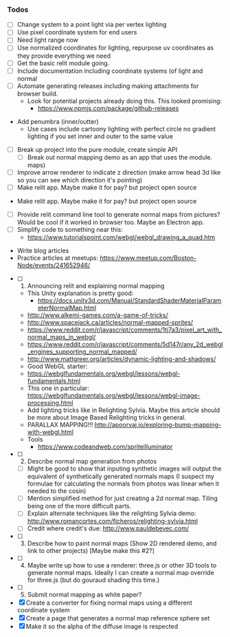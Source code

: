 ### Todos 
 - [ ] Change system to a point light via per vertex lighting
  - [ ] Use pixel coordinate system for end users
  - [ ] Need light range now
  - [ ] Use normalized coordinates for lighting, repurpose uv coordinates as they provide everything we need
 - [ ] Get the basic relit module going.
  - [ ] Include documentation including coordinate systems (of light and normal 
 - [ ] Automate generating releases including making attachments for browser build.
   - Look for potential projects already doing this. This looked promising:
     - https://www.npmjs.com/package/github-releases
 - Add penumbra (inner/outter)
   - Use cases include cartoony lighting with perfect circle no gradient lighting if you set inner and outer to the same value
 - [ ] Break up project into the pure module, create simple API
   - [ ] Break out normal mapping demo as an app that uses the module.
 maps)
 - [ ] Improve arrow renderer to indicate z direction (make arrow head 3d like so you can see which direction it's pointing)
 - [ ] Make relit app. Maybe make it for pay? but project open source
  - Make relit app. Maybe make it for pay? but project open source
  - [ ] Provide relit command line tool to generate normal maps from pictures? Would be cool if it worked in browser too. Maybe an Electron app.
 - [ ] Simplify code to something near this:
   - https://www.tutorialspoint.com/webgl/webgl_drawing_a_quad.htm
 - Write blog articles
  - Practice articles at meetups: https://www.meetup.com/Boston-Node/events/241652946/
  - [ ] 1) Announcing relit and explaining normal mapping
    - This Unity explanation is pretty good: 
      - https://docs.unity3d.com/Manual/StandardShaderMaterialParameterNormalMap.html
    - http://www.alkemi-games.com/a-game-of-tricks/
    - http://www.spacejack.ca/articles/normal-mapped-sprites/
    - https://www.reddit.com/r/javascript/comments/1tj7a3/pixel_art_with_normal_maps_in_webgl/
    - https://www.reddit.com/r/javascript/comments/5d147r/any_2d_webgl_engines_supporting_normal_mapped/
    - http://www.mattgreer.org/articles/dynamic-lighting-and-shadows/
    - Good WebGL starter:
     - https://webglfundamentals.org/webgl/lessons/webgl-fundamentals.html
     - This one in particular: https://webglfundamentals.org/webgl/lessons/webgl-image-processing.html
    - Add lighting tricks like in Relighting Sylvia. Maybe this article should be more about Image Based Relighting tricks in general.
    - PARALLAX MAPPING!!! http://apoorvaj.io/exploring-bump-mapping-with-webgl.html
    - Tools
      - https://www.codeandweb.com/spriteilluminator
  - [ ] 2) Describe normal map generation from photos
    - [ ] Might be good to show that inputing synthetic images will output the equivalent of synthetically generated normals maps (I suspect my formulae for calculating the normals from photos was linear when it needed to the cosin)
    - [ ] Mention simplified method for just creating a 2d normal map. Tiling being one of the more difficult parts. 
    - [ ] Explain alternate techniques like the relighting Sylvia demo: http://www.romancortes.com/ficheros/relighting-sylvia.html
     - [ ] Credit where credit's due: http://www.pauldebevec.com/
  - [ ] 3) Describe how to paint normal maps (Show 2D rendered demo, and link to other projects) [Maybe make this #2?]
  - [ ] 4) Maybe write up how to use a renderer: three.js or other 3D tools to generate normal maps. Ideally I can create a normal map override for three.js (but do gouraud shading this time.)
  - [ ] 5) Submit normal mapping as white paper?
 - [x] Create a converter for fixing normal maps using a different coordinate system
 - [x] Create a page that generates a normal map reference sphere set 
 - [x] Make it so the alpha of the diffuse image is respected 